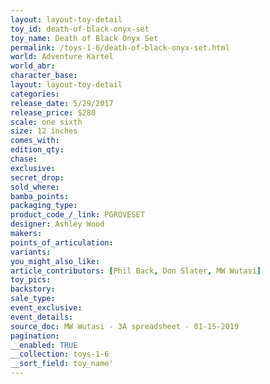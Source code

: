 ```yaml
---
layout: layout-toy-detail 
toy_id: death-of-black-onyx-set
toy_name: Death of Black Onyx Set
permalink: /toys-1-6/death-of-black-onyx-set.html
world: Adventure Kartel
world_abr: 
character_base: 
layout: layout-toy-detail
categories: 
release_date: 5/29/2017
release_price: $280 
scale: one sixth
size: 12 inches
comes_with: 
edition_qty: 
chase: 
exclusive: 
secret_drop: 
sold_where: 
bamba_points: 
packaging_type: 
product_code_/_link: PGROVESET
designer: Ashley Wood
makers: 
points_of_articulation: 
variants: 
you_might_also_like: 
article_contributors: [Phil Back, Don Slater, MW Wutasi]
toy_pics: 
backstory: 
sale_type: 
event_exclusive: 
event_details: 
source_doc: MW Wutasi - 3A spreadsheet - 01-15-2019
pagination: 
__enabled: TRUE
__collection: toys-1-6
__sort_field: toy_name'
---
```

